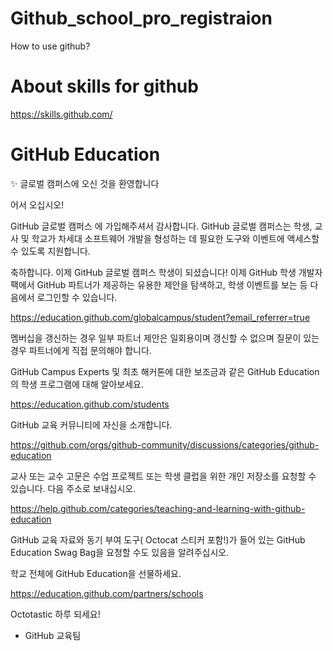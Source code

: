 # Github_school_pro_registraion
How to use github?


# About skills for github
https://skills.github.com/

# GitHub Education	
✨ 글로벌 캠퍼스에 오신 것을 환영합니다


어서 오십시오!

GitHub 글로벌 캠퍼스 에 가입해주셔서 감사합니다. GitHub 글로벌 캠퍼스는 학생, 교사 및 학교가 차세대 소프트웨어 개발을 형성하는 데 필요한 도구와 이벤트에 액세스할 수 있도록 지원합니다.

축하합니다. 이제 GitHub 글로벌 캠퍼스 학생이 되셨습니다! 이제 GitHub 학생 개발자 팩에서 GitHub 파트너가 제공하는 유용한 제안을 탐색하고, 학생 이벤트를 보는 등 다음에서 로그인할 수 있습니다.

https://education.github.com/globalcampus/student?email_referrer=true

멤버십을 갱신하는 경우 일부 파트너 제안은 일회용이며 갱신할 수 없으며 질문이 있는 경우 파트너에게 직접 문의해야 합니다.

GitHub Campus Experts 및 최초 해커톤에 대한 보조금과 같은 GitHub Education의 학생 프로그램에 대해 알아보세요.

https://education.github.com/students

GitHub 교육 커뮤니티에 자신을 소개합니다.

https://github.com/orgs/github-community/discussions/categories/github-education

교사 또는 교수 고문은 수업 프로젝트 또는 학생 클럽을 위한 개인 저장소를 요청할 수 있습니다. 다음 주소로 보내십시오.

https://help.github.com/categories/teaching-and-learning-with-github-education

GitHub 교육 자료와 동기 부여 도구( Octocat 스티커 포함!)가 들어 있는 GitHub Education Swag Bag을 요청할 수도 있음을 알려주십시오.

학교 전체에 GitHub Education을 선물하세요.

https://education.github.com/partners/schools

Octotastic 하루 되세요!

- GitHub 교육팀
